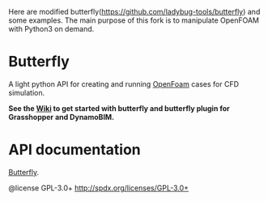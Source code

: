 Here are modified butterfly(https://github.com/ladybug-tools/butterfly) and some examples.
The main purpose of this fork is to manipulate OpenFOAM with Python3 on demand.

Butterfly
========================================
A light python API for creating and running [OpenFoam](http://www.openfoam.org/) cases for CFD simulation.

**See the [Wiki](https://github.com/ladybug-tools/butterfly/wiki) to get started with butterfly and butterfly plugin for Grasshopper and DynamoBIM.**

API documentation
========================================
[Butterfly](http://www.ladybug.tools/butterfly/doc/butterfly/).


@license GPL-3.0+ <http://spdx.org/licenses/GPL-3.0+>
